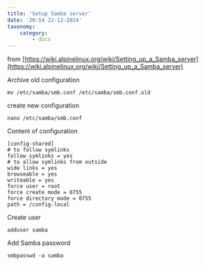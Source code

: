 ```yaml
---
title: 'Setup Samba server'
date: '20:54 22-12-2024'
taxonomy:
    category:
        - docs
---
```


from [https://wiki.alpinelinux.org/wiki/Setting_up_a_Samba_server](https://wiki.alpinelinux.org/wiki/Setting_up_a_Samba_server)

Archive old configuration

    mv /etc/samba/smb.conf /etc/samba/smb.conf.old

create new configuration

    nano /etc/samba/smb.conf

Content of configuration

    [config-shared]
    # to follow symlinks
    follow symlinks = yes
    # to allow symlinks from outside
    wide links = yes
    browseable = yes
    writeable = yes
    force user = root
    force create mode = 0755
    force directory mode = 0755
    path = /config-local

Create user

    adduser samba

Add Samba password

    smbpasswd -a samba